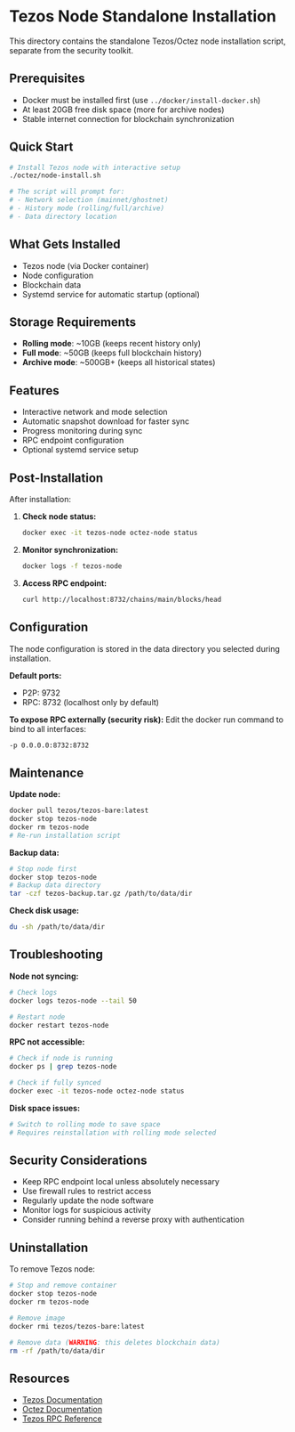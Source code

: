 # Tezos Node Standalone Installation

This directory contains the standalone Tezos/Octez node installation script, separate from the security toolkit.

## Prerequisites

- Docker must be installed first (use `../docker/install-docker.sh`)
- At least 20GB free disk space (more for archive nodes)
- Stable internet connection for blockchain synchronization

## Quick Start

```bash
# Install Tezos node with interactive setup
./octez/node-install.sh

# The script will prompt for:
# - Network selection (mainnet/ghostnet)
# - History mode (rolling/full/archive)
# - Data directory location
```

## What Gets Installed

- Tezos node (via Docker container)
- Node configuration
- Blockchain data
- Systemd service for automatic startup (optional)

## Storage Requirements

- **Rolling mode**: ~10GB (keeps recent history only)
- **Full mode**: ~50GB (keeps full blockchain history)
- **Archive mode**: ~500GB+ (keeps all historical states)

## Features

- Interactive network and mode selection
- Automatic snapshot download for faster sync
- Progress monitoring during sync
- RPC endpoint configuration
- Optional systemd service setup

## Post-Installation

After installation:

1. **Check node status:**
   ```bash
   docker exec -it tezos-node octez-node status
   ```

2. **Monitor synchronization:**
   ```bash
   docker logs -f tezos-node
   ```

3. **Access RPC endpoint:**
   ```bash
   curl http://localhost:8732/chains/main/blocks/head
   ```

## Configuration

The node configuration is stored in the data directory you selected during installation.

**Default ports:**
- P2P: 9732
- RPC: 8732 (localhost only by default)

**To expose RPC externally (security risk):**
Edit the docker run command to bind to all interfaces:
```bash
-p 0.0.0.0:8732:8732
```

## Maintenance

**Update node:**
```bash
docker pull tezos/tezos-bare:latest
docker stop tezos-node
docker rm tezos-node
# Re-run installation script
```

**Backup data:**
```bash
# Stop node first
docker stop tezos-node
# Backup data directory
tar -czf tezos-backup.tar.gz /path/to/data/dir
```

**Check disk usage:**
```bash
du -sh /path/to/data/dir
```

## Troubleshooting

**Node not syncing:**
```bash
# Check logs
docker logs tezos-node --tail 50

# Restart node
docker restart tezos-node
```

**RPC not accessible:**
```bash
# Check if node is running
docker ps | grep tezos-node

# Check if fully synced
docker exec -it tezos-node octez-node status
```

**Disk space issues:**
```bash
# Switch to rolling mode to save space
# Requires reinstallation with rolling mode selected
```

## Security Considerations

- Keep RPC endpoint local unless absolutely necessary
- Use firewall rules to restrict access
- Regularly update the node software
- Monitor logs for suspicious activity
- Consider running behind a reverse proxy with authentication

## Uninstallation

To remove Tezos node:
```bash
# Stop and remove container
docker stop tezos-node
docker rm tezos-node

# Remove image
docker rmi tezos/tezos-bare:latest

# Remove data (WARNING: this deletes blockchain data)
rm -rf /path/to/data/dir
```

## Resources

- [Tezos Documentation](https://tezos.gitlab.io/)
- [Octez Documentation](https://tezos.gitlab.io/introduction/tezos.html)
- [Tezos RPC Reference](https://tezos.gitlab.io/api/rpc.html)